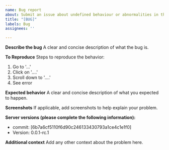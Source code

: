 ```yaml
---
name: Bug report
about: Submit an issue about undefined behaviour or abnormalities in the software.
title: "[BUG]"
labels: Bug
assignees: ''

---
```


**Describe the bug**
A clear and concise description of what the bug is.

**To Reproduce**
Steps to reproduce the behavior:
1. Go to '...'
2. Click on '....'
3. Scroll down to '....'
4. See error

**Expected behavior**
A clear and concise description of what you expected to happen.

**Screenshots**
If applicable, add screenshots to help explain your problem.

**Server versions (please complete the following information):**
 - commit: [6b7a6cf5110f6d90c246133430793a1ce4c1e1f0]
 - Version: 0.0.1-rc.1

**Additional context**
Add any other context about the problem here.
